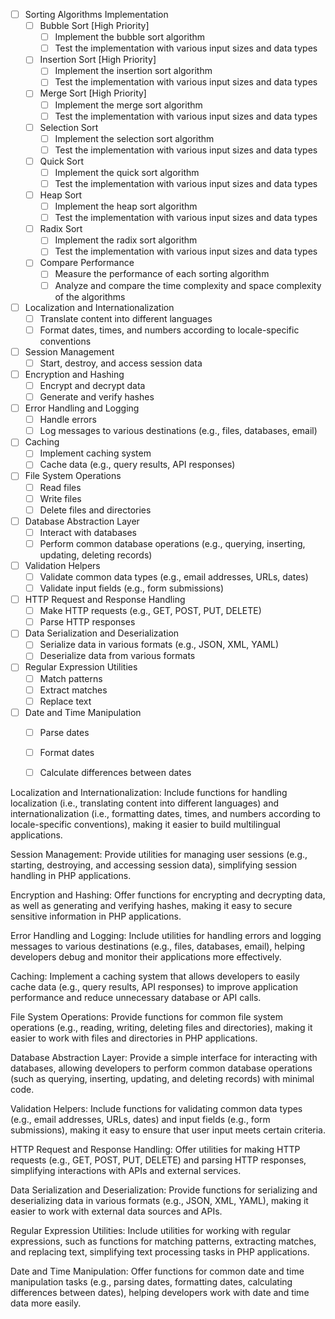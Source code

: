 - [ ] Sorting Algorithms Implementation
    - [ ] Bubble Sort [High Priority]
        - [ ] Implement the bubble sort algorithm
        - [ ] Test the implementation with various input sizes and data types
    - [ ] Insertion Sort [High Priority]
        - [ ] Implement the insertion sort algorithm
        - [ ] Test the implementation with various input sizes and data types
    - [ ] Merge Sort [High Priority]
        - [ ] Implement the merge sort algorithm
        - [ ] Test the implementation with various input sizes and data types
    - [ ] Selection Sort
        - [ ] Implement the selection sort algorithm
        - [ ] Test the implementation with various input sizes and data types
    - [ ] Quick Sort
        - [ ] Implement the quick sort algorithm
        - [ ] Test the implementation with various input sizes and data types
    - [ ] Heap Sort
        - [ ] Implement the heap sort algorithm
        - [ ] Test the implementation with various input sizes and data types
    - [ ] Radix Sort
        - [ ] Implement the radix sort algorithm
        - [ ] Test the implementation with various input sizes and data types
    - [ ] Compare Performance
        - [ ] Measure the performance of each sorting algorithm
        - [ ] Analyze and compare the time complexity and space complexity of the algorithms
- [ ] Localization and Internationalization
    - [ ] Translate content into different languages
    - [ ] Format dates, times, and numbers according to locale-specific conventions
- [ ] Session Management
    - [ ] Start, destroy, and access session data
- [ ] Encryption and Hashing
    - [ ] Encrypt and decrypt data
    - [ ] Generate and verify hashes
- [ ] Error Handling and Logging
    - [ ] Handle errors
    - [ ] Log messages to various destinations (e.g., files, databases, email)
- [ ] Caching
    - [ ] Implement caching system
    - [ ] Cache data (e.g., query results, API responses)
- [ ] File System Operations
    - [ ] Read files
    - [ ] Write files
    - [ ] Delete files and directories
- [ ] Database Abstraction Layer
    - [ ] Interact with databases
    - [ ] Perform common database operations (e.g., querying, inserting, updating, deleting records)
- [ ] Validation Helpers
    - [ ] Validate common data types (e.g., email addresses, URLs, dates)
    - [ ] Validate input fields (e.g., form submissions)
- [ ] HTTP Request and Response Handling
    - [ ] Make HTTP requests (e.g., GET, POST, PUT, DELETE)
    - [ ] Parse HTTP responses
- [ ] Data Serialization and Deserialization
    - [ ] Serialize data in various formats (e.g., JSON, XML, YAML)
    - [ ] Deserialize data from various formats
- [ ] Regular Expression Utilities
    - [ ] Match patterns
    - [ ] Extract matches
    - [ ] Replace text
- [ ] Date and Time Manipulation
    - [ ] Parse dates
    - [ ] Format dates
    - [ ] Calculate differences between dates


Localization and Internationalization: Include functions for handling localization (i.e., translating content into different languages) and internationalization (i.e., formatting dates, times, and numbers according to locale-specific conventions), making it easier to build multilingual applications.

Session Management: Provide utilities for managing user sessions (e.g., starting, destroying, and accessing session data), simplifying session handling in PHP applications.

Encryption and Hashing: Offer functions for encrypting and decrypting data, as well as generating and verifying hashes, making it easy to secure sensitive information in PHP applications.

Error Handling and Logging: Include utilities for handling errors and logging messages to various destinations (e.g., files, databases, email), helping developers debug and monitor their applications more effectively.

Caching: Implement a caching system that allows developers to easily cache data (e.g., query results, API responses) to improve application performance and reduce unnecessary database or API calls.

File System Operations: Provide functions for common file system operations (e.g., reading, writing, deleting files and directories), making it easier to work with files and directories in PHP applications.

Database Abstraction Layer: Provide a simple interface for interacting with databases, allowing developers to perform common database operations (such as querying, inserting, updating, and deleting records) with minimal code.

Validation Helpers: Include functions for validating common data types (e.g., email addresses, URLs, dates) and input fields (e.g., form submissions), making it easy to ensure that user input meets certain criteria.

HTTP Request and Response Handling: Offer utilities for making HTTP requests (e.g., GET, POST, PUT, DELETE) and parsing HTTP responses, simplifying interactions with APIs and external services.

Data Serialization and Deserialization: Provide functions for serializing and deserializing data in various formats (e.g., JSON, XML, YAML), making it easier to work with external data sources and APIs.

Regular Expression Utilities: Include utilities for working with regular expressions, such as functions for matching patterns, extracting matches, and replacing text, simplifying text processing tasks in PHP applications.

Date and Time Manipulation: Offer functions for common date and time manipulation tasks (e.g., parsing dates, formatting dates, calculating differences between dates), helping developers work with date and time data more easily.
